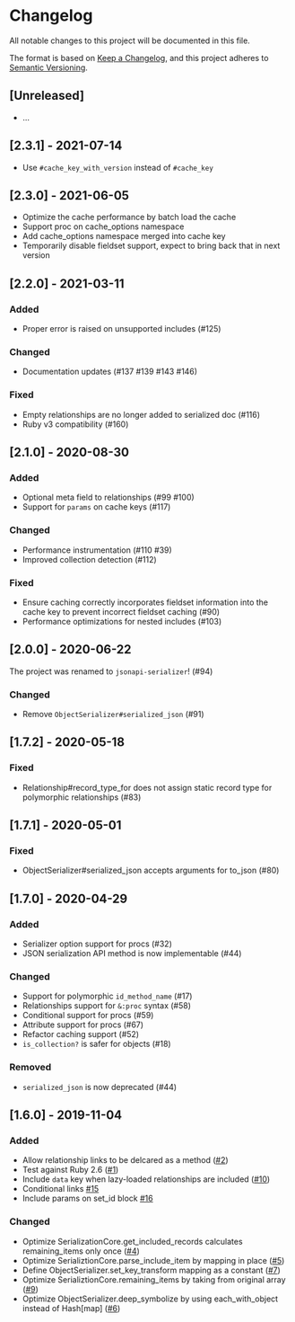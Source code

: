 # Changelog
All notable changes to this project will be documented in this file.

The format is based on [Keep a Changelog](https://keepachangelog.com/en/1.0.0/),
and this project adheres to [Semantic Versioning](https://semver.org/spec/v2.0.0.html).

## [Unreleased]
- ...

## [2.3.1] - 2021-07-14
- Use `#cache_key_with_version` instead of `#cache_key`

## [2.3.0] - 2021-06-05
- Optimize the cache performance by batch load the cache
- Support proc on cache_options namespace
- Add cache_options namespace merged into cache key
- Temporarily disable fieldset support, expect to bring back that in next version

## [2.2.0] - 2021-03-11

### Added
- Proper error is raised on unsupported includes (#125)

### Changed
- Documentation updates (#137 #139 #143 #146)

### Fixed
- Empty relationships are no longer added to serialized doc (#116)
- Ruby v3 compatibility (#160)

## [2.1.0] - 2020-08-30

### Added
- Optional meta field to relationships (#99 #100)
- Support for `params` on cache keys (#117)

### Changed
- Performance instrumentation (#110 #39)
- Improved collection detection (#112)

### Fixed
- Ensure caching correctly incorporates fieldset information into the cache key to prevent incorrect fieldset caching (#90)
- Performance optimizations for nested includes (#103)

## [2.0.0] - 2020-06-22

The project was renamed to `jsonapi-serializer`! (#94)

### Changed
- Remove `ObjectSerializer#serialized_json` (#91)

## [1.7.2] - 2020-05-18
### Fixed
- Relationship#record_type_for does not assign static record type for polymorphic relationships (#83)

## [1.7.1] - 2020-05-01
### Fixed
- ObjectSerializer#serialized_json accepts arguments for to_json (#80)

## [1.7.0] - 2020-04-29
### Added
- Serializer option support for procs (#32)
- JSON serialization API method is now implementable (#44)

### Changed
- Support for polymorphic `id_method_name` (#17)
- Relationships support for `&:proc` syntax (#58)
- Conditional support for procs (#59)
- Attribute support for procs (#67)
- Refactor caching support (#52)
- `is_collection?` is safer for objects (#18)

### Removed
- `serialized_json` is now deprecated (#44)

## [1.6.0] - 2019-11-04
### Added
- Allow relationship links to be delcared as a method ([#2](https://github.com/fast-jsonapi/fast_jsonapi/pull/2))
- Test against Ruby 2.6 ([#1](https://github.com/fast-jsonapi/fast_jsonapi/pull/1))
- Include `data` key when lazy-loaded relationships are included  ([#10](https://github.com/fast-jsonapi/fast_jsonapi/pull/10))
- Conditional links [#15](https://github.com/fast-jsonapi/fast_jsonapi/pull/15)
- Include params on set_id block [#16](https://github.com/fast-jsonapi/fast_jsonapi/pull/16)
### Changed
- Optimize SerializationCore.get_included_records calculates remaining_items only once ([#4](https://github.com/fast-jsonapi/fast_jsonapi/pull/4))
- Optimize SerializtionCore.parse_include_item by mapping in place ([#5](https://github.com/fast-jsonapi/fast_jsonapi/pull/5))
- Define ObjectSerializer.set_key_transform mapping as a constant ([#7](https://github.com/fast-jsonapi/fast_jsonapi/pull/7))
- Optimize SerializtionCore.remaining_items by taking from original array ([#9](https://github.com/fast-jsonapi/fast_jsonapi/pull/9))
- Optimize ObjectSerializer.deep_symbolize by using each_with_object instead of Hash[map] ([#6](https://github.com/fast-jsonapi/fast_jsonapi/pull/6))
